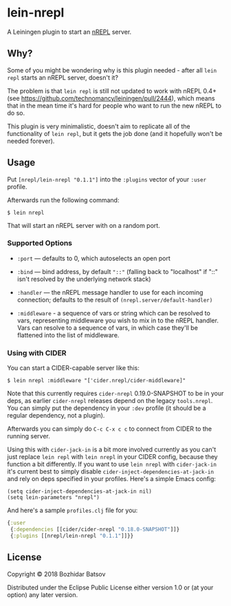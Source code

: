 # lein-nrepl

A Leiningen plugin to start an [nREPL][] server.

## Why?

Some of you might be wondering why is this plugin needed - after all `lein repl` starts an
nREPL server, doesn't it?

The problem is that `lein repl` is still not updated to work with
nREPL 0.4+ (see https://github.com/technomancy/leiningen/pull/2444),
which means that in the mean time it's hard for people who want to run
the new nREPL to do so.

This plugin is very minimalistic, doesn't aim to replicate all of the
functionality of `lein repl`, but it gets the job done (and it hopefully won't be needed
forever).

## Usage

Put `[nrepl/lein-nrepl "0.1.1"]` into the `:plugins` vector of your `:user`
profile.

Afterwards run the following command:

    $ lein nrepl

That will start an nREPL server with on a random port.

### Supported Options

* `:port` — defaults to 0, which autoselects an open port

* `:bind` — bind address, by default `"::"` (falling back to "localhost" if
  "::" isn't resolved by the underlying network stack)

* `:handler` — the nREPL message handler to use for each incoming connection;
  defaults to the result of `(nrepl.server/default-handler)`

* `:middleware` - a sequence of vars or string which can be resolved to vars,
representing middleware you wish to mix in to the nREPL handler. Vars can
resolve to a sequence of vars, in which case they'll be flattened into the
list of middleware.

### Using with CIDER

You can start a CIDER-capable server like this:

    $ lein nrepl :middleware "['cider.nrepl/cider-middleware]"

Note that this currently requires `cider-nrepl` 0.19.0-SNAPSHOT to be in your deps,
as earlier `cider-nrepl` releases depend on the legacy `tools.nrepl`. You can simply put
the dependency in your `:dev` profile (it should be a regular dependency, not a plugin).

Afterwards you can simply do `C-c C-x c c` to connect from CIDER to the running server.

Using this with `cider-jack-in` is a bit more involved currently as
you can't just replace `lein repl` with `lein nrepl` in your CIDER
config, because they function a bit differently.  If you want to use
`lein nrepl` with `cider-jack-in` it's current best to simply disable
`cider-inject-dependencies-at-jack-in` and rely on deps specified in
your profiles. Here's a simple Emacs config:

```
(setq cider-inject-dependencies-at-jack-in nil)
(setq lein-parameters "nrepl")
```

And here's a sample `profiles.clj` file for you:

``` clojure
{:user
 {:dependencies [[cider/cider-nrepl "0.18.0-SNAPSHOT"]]}
 {:plugins [[nrepl/lein-nrepl "0.1.1"]]}}
```

## License

Copyright © 2018 Bozhidar Batsov

Distributed under the Eclipse Public License either version 1.0 or (at
your option) any later version.

[nREPL]: https://github.com/nrepl/nREPL
